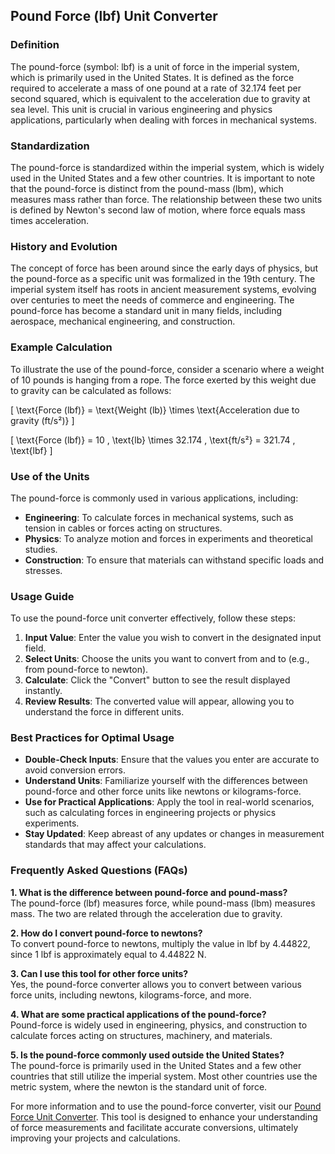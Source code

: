 ## Pound Force (lbf) Unit Converter

### Definition
The pound-force (symbol: lbf) is a unit of force in the imperial system, which is primarily used in the United States. It is defined as the force required to accelerate a mass of one pound at a rate of 32.174 feet per second squared, which is equivalent to the acceleration due to gravity at sea level. This unit is crucial in various engineering and physics applications, particularly when dealing with forces in mechanical systems.

### Standardization
The pound-force is standardized within the imperial system, which is widely used in the United States and a few other countries. It is important to note that the pound-force is distinct from the pound-mass (lbm), which measures mass rather than force. The relationship between these two units is defined by Newton's second law of motion, where force equals mass times acceleration.

### History and Evolution
The concept of force has been around since the early days of physics, but the pound-force as a specific unit was formalized in the 19th century. The imperial system itself has roots in ancient measurement systems, evolving over centuries to meet the needs of commerce and engineering. The pound-force has become a standard unit in many fields, including aerospace, mechanical engineering, and construction.

### Example Calculation
To illustrate the use of the pound-force, consider a scenario where a weight of 10 pounds is hanging from a rope. The force exerted by this weight due to gravity can be calculated as follows:

\[ 
\text{Force (lbf)} = \text{Weight (lb)} \times \text{Acceleration due to gravity (ft/s²)} 
\]

\[ 
\text{Force (lbf)} = 10 \, \text{lb} \times 32.174 \, \text{ft/s²} = 321.74 \, \text{lbf} 
\]

### Use of the Units
The pound-force is commonly used in various applications, including:

- **Engineering**: To calculate forces in mechanical systems, such as tension in cables or forces acting on structures.
- **Physics**: To analyze motion and forces in experiments and theoretical studies.
- **Construction**: To ensure that materials can withstand specific loads and stresses.

### Usage Guide
To use the pound-force unit converter effectively, follow these steps:

1. **Input Value**: Enter the value you wish to convert in the designated input field.
2. **Select Units**: Choose the units you want to convert from and to (e.g., from pound-force to newton).
3. **Calculate**: Click the "Convert" button to see the result displayed instantly.
4. **Review Results**: The converted value will appear, allowing you to understand the force in different units.

### Best Practices for Optimal Usage
- **Double-Check Inputs**: Ensure that the values you enter are accurate to avoid conversion errors.
- **Understand Units**: Familiarize yourself with the differences between pound-force and other force units like newtons or kilograms-force.
- **Use for Practical Applications**: Apply the tool in real-world scenarios, such as calculating forces in engineering projects or physics experiments.
- **Stay Updated**: Keep abreast of any updates or changes in measurement standards that may affect your calculations.

### Frequently Asked Questions (FAQs)

**1. What is the difference between pound-force and pound-mass?**  
The pound-force (lbf) measures force, while pound-mass (lbm) measures mass. The two are related through the acceleration due to gravity.

**2. How do I convert pound-force to newtons?**  
To convert pound-force to newtons, multiply the value in lbf by 4.44822, since 1 lbf is approximately equal to 4.44822 N.

**3. Can I use this tool for other force units?**  
Yes, the pound-force converter allows you to convert between various force units, including newtons, kilograms-force, and more.

**4. What are some practical applications of the pound-force?**  
Pound-force is widely used in engineering, physics, and construction to calculate forces acting on structures, machinery, and materials.

**5. Is the pound-force commonly used outside the United States?**  
The pound-force is primarily used in the United States and a few other countries that still utilize the imperial system. Most other countries use the metric system, where the newton is the standard unit of force.

For more information and to use the pound-force converter, visit our [Pound Force Unit Converter](https://www.inayam.co/unit-converter/force). This tool is designed to enhance your understanding of force measurements and facilitate accurate conversions, ultimately improving your projects and calculations.